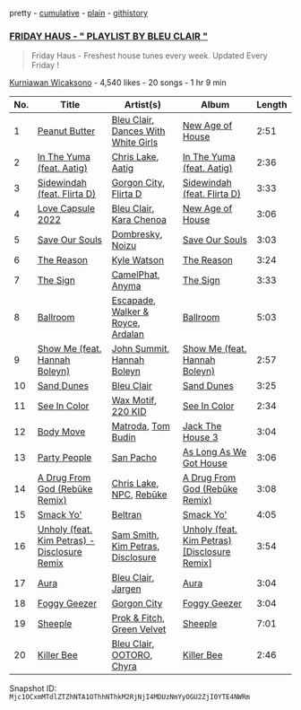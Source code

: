 pretty - [cumulative](/playlists/cumulative/6ZkpoSfbVoUoMm6rvrQEUm.md) - [plain](/playlists/plain/6ZkpoSfbVoUoMm6rvrQEUm) - [githistory](https://github.githistory.xyz/mackorone/spotify-playlist-archive/blob/main/playlists/plain/6ZkpoSfbVoUoMm6rvrQEUm)

### [FRIDAY HAUS \- " PLAYLIST BY BLEU CLAIR "](https://open.spotify.com/playlist/6ZkpoSfbVoUoMm6rvrQEUm)

> Friday Haus \- Freshest house tunes every week\. Updated Every Friday !

[Kurniawan Wicaksono](https://open.spotify.com/user/bleuclairmusic) - 4,540 likes - 20 songs - 1 hr 9 min

| No. | Title | Artist(s) | Album | Length |
|---|---|---|---|---|
| 1 | [Peanut Butter](https://open.spotify.com/track/7F2xg9REyaMDf9JHMV8V9S) | [Bleu Clair](https://open.spotify.com/artist/7kA4sEagpoNK91I7wr9tYr), [Dances With White Girls](https://open.spotify.com/artist/1XwL3qdo0jPmliKRgxY5TL) | [New Age of House](https://open.spotify.com/album/7zBY7JzAeooq0E8cMXmZ0X) | 2:51 |
| 2 | [In The Yuma \(feat\. Aatig\)](https://open.spotify.com/track/2e2yKavdT6WQzzMHwNtPFa) | [Chris Lake](https://open.spotify.com/artist/5Igpc9iLZ3YGtKeYfSrrOE), [Aatig](https://open.spotify.com/artist/21OabQwzpxuFNxp7p781Ao) | [In The Yuma \(feat\. Aatig\)](https://open.spotify.com/album/0JjZ7kWBexlcQJMCpZ2MZF) | 2:36 |
| 3 | [Sidewindah \(feat\. Flirta D\)](https://open.spotify.com/track/3NGC2t1KnSOFcDQv8EI2Pl) | [Gorgon City](https://open.spotify.com/artist/4VNQWV2y1E97Eqo2D5UTjx), [Flirta D](https://open.spotify.com/artist/2G9VTaPA12WZVovEImUtsR) | [Sidewindah \(feat\. Flirta D\)](https://open.spotify.com/album/43sQLpO0FFy5wfXcWyyXCm) | 3:33 |
| 4 | [Love Capsule 2022](https://open.spotify.com/track/5b4zsvZkgwco6bKXkdOdoF) | [Bleu Clair](https://open.spotify.com/artist/7kA4sEagpoNK91I7wr9tYr), [Kara Chenoa](https://open.spotify.com/artist/04V7QZJcbAQtBdSUgT6hPO) | [New Age of House](https://open.spotify.com/album/7zBY7JzAeooq0E8cMXmZ0X) | 3:06 |
| 5 | [Save Our Souls](https://open.spotify.com/track/6saObFGrPkd2rgXIHI1Zlv) | [Dombresky](https://open.spotify.com/artist/2GVtgxcx7jg5xVCZsIHSGN), [Noizu](https://open.spotify.com/artist/3VRyybsQu0MDG0F2LBxnv7) | [Save Our Souls](https://open.spotify.com/album/5zkAMtK4Yf2tn4Mt8ZRqZ3) | 3:03 |
| 6 | [The Reason](https://open.spotify.com/track/03GJQ4KeNYCyr2P7N45ajo) | [Kyle Watson](https://open.spotify.com/artist/7LJSAfWhO7jhjnewy6pKyZ) | [The Reason](https://open.spotify.com/album/52LZqPQzZHwR0tLq76E1w4) | 3:24 |
| 7 | [The Sign](https://open.spotify.com/track/0hjRzBuGh9qGGzcbW7xK12) | [CamelPhat](https://open.spotify.com/artist/240wlM8vDrf6S4zCyzGj2W), [Anyma](https://open.spotify.com/artist/4iBwchw0U0GZv5RfVYSMxN) | [The Sign](https://open.spotify.com/album/1ayB1Y1h0ZNW9MECEA7QSb) | 3:33 |
| 8 | [Ballroom](https://open.spotify.com/track/3dok2BteRgxI2czCkDh0PQ) | [Escapade](https://open.spotify.com/artist/1vhPtnpJjByJXh4S0EFHXm), [Walker & Royce](https://open.spotify.com/artist/1lAwVq9MxNJkB0dEY6xNoV), [Ardalan](https://open.spotify.com/artist/21j2G9IPn9QLHII7faCOsw) | [Ballroom](https://open.spotify.com/album/3pKvEE95kPUM0ysZ5FC96R) | 5:03 |
| 9 | [Show Me \(feat\. Hannah Boleyn\)](https://open.spotify.com/track/5U5Q3MbGlEc6q9NK9lMiPD) | [John Summit](https://open.spotify.com/artist/7kNqXtgeIwFtelmRjWv205), [Hannah Boleyn](https://open.spotify.com/artist/6EP96GaItADv1rNqR2oGIR) | [Show Me \(feat\. Hannah Boleyn\)](https://open.spotify.com/album/21aMLKMyG5sZZPTBswkYuQ) | 2:57 |
| 10 | [Sand Dunes](https://open.spotify.com/track/2Oh4jKif9YIlxbg8aX6Km0) | [Bleu Clair](https://open.spotify.com/artist/7kA4sEagpoNK91I7wr9tYr) | [Sand Dunes](https://open.spotify.com/album/7z4cJm01ThOpkmGdf6MoqC) | 3:25 |
| 11 | [See In Color](https://open.spotify.com/track/2RxDAFchouApF3yUwE6gxE) | [Wax Motif](https://open.spotify.com/artist/7zm3aSdmGiOkTt0aZFSO8R), [220 KID](https://open.spotify.com/artist/4Euia7UzdRshy1DJOSMTcs) | [See In Color](https://open.spotify.com/album/6JK0ooMtZxPQakH2bJJ5Yj) | 2:34 |
| 12 | [Body Move](https://open.spotify.com/track/1UyYIqE4bTokxEK0DUpzTM) | [Matroda](https://open.spotify.com/artist/45lcbTsX07JWzmTIjcdyBz), [Tom Budin](https://open.spotify.com/artist/1kwRrQDCpXpVliMDntpxCt) | [Jack The House 3](https://open.spotify.com/album/2JLEygazGNxcACvaFLNRmC) | 3:04 |
| 13 | [Party People](https://open.spotify.com/track/2SFWE1auB7CV3vw4AHKdD2) | [San Pacho](https://open.spotify.com/artist/5jBerZvTAajwYvdxt3UhgU) | [As Long As We Got House](https://open.spotify.com/album/5i2am7GXU3ROJFU8nOPnUz) | 3:06 |
| 14 | [A Drug From God \(Rebūke Remix\)](https://open.spotify.com/track/2O0ESQqVFf95Hcm6NMeEON) | [Chris Lake](https://open.spotify.com/artist/5Igpc9iLZ3YGtKeYfSrrOE), [NPC](https://open.spotify.com/artist/3YEsNNbHlb88K9QCog4R0Y), [Rebūke](https://open.spotify.com/artist/113reBz1jA6rVxbXl55mlj) | [A Drug From God \(Rebūke Remix\)](https://open.spotify.com/album/3m9iHkgf9wX6fM5ZekvZPZ) | 3:08 |
| 15 | [Smack Yo'](https://open.spotify.com/track/2UdCQIDwFvGhslUYZH5tRR) | [Beltran](https://open.spotify.com/artist/1jgSqmZTBltb5O2L7ErmEP) | [Smack Yo'](https://open.spotify.com/album/22zxJTlAohxTyPwxjrfwqm) | 4:05 |
| 16 | [Unholy \(feat\. Kim Petras\) \- Disclosure Remix](https://open.spotify.com/track/2Tl5fhF4itz5VeXHRVGIO5) | [Sam Smith](https://open.spotify.com/artist/2wY79sveU1sp5g7SokKOiI), [Kim Petras](https://open.spotify.com/artist/3Xt3RrJMFv5SZkCfUE8C1J), [Disclosure](https://open.spotify.com/artist/6nS5roXSAGhTGr34W6n7Et) | [Unholy \(feat\. Kim Petras\) \[Disclosure Remix\]](https://open.spotify.com/album/1Ta4wnFWj2Ej3JheWSdjtj) | 3:54 |
| 17 | [Aura](https://open.spotify.com/track/2Bj5ZUeHEke7ovkkpPbG7d) | [Bleu Clair](https://open.spotify.com/artist/7kA4sEagpoNK91I7wr9tYr), [Jargen](https://open.spotify.com/artist/7eNmYIb1F1EUjKBc4UIJBl) | [Aura](https://open.spotify.com/album/0itIElpJrQZ30aPUilSDgn) | 3:04 |
| 18 | [Foggy Geezer](https://open.spotify.com/track/1nOYPvqoAW6cZS7LmowdvW) | [Gorgon City](https://open.spotify.com/artist/4VNQWV2y1E97Eqo2D5UTjx) | [Foggy Geezer](https://open.spotify.com/album/2ARTpw5C9AyI3fOwEpGbyG) | 3:04 |
| 19 | [Sheeple](https://open.spotify.com/track/2z0oQAn7oK1nBxzk9XmKf9) | [Prok & Fitch](https://open.spotify.com/artist/62akbR2hpk0ArA98zOYNys), [Green Velvet](https://open.spotify.com/artist/3ABaec4jjl95VqmG1iD4k2) | [Sheeple](https://open.spotify.com/album/3GkPi7tkFqKqd3yiF0g6xD) | 7:01 |
| 20 | [Killer Bee](https://open.spotify.com/track/3vq4X1cphzASnVAPR3Tfqg) | [Bleu Clair](https://open.spotify.com/artist/7kA4sEagpoNK91I7wr9tYr), [OOTORO](https://open.spotify.com/artist/3kWLEfykUXgiuhbR2NwnLI), [Chyra](https://open.spotify.com/artist/0O6GiRrnADewkp91ELz39s) | [Killer Bee](https://open.spotify.com/album/2wggVJCG8JFzXKHg14zkyl) | 2:46 |

Snapshot ID: `Mjc1OCxmMTdlZTZhNTA1OThhNThkM2RjNjI4MDUzNmYyOGU2ZjI0YTE4NWRm`

